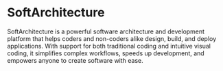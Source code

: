 # SoftArchitecture

SoftArchitecture is a powerful software architecture and development platform that helps coders and non-coders alike design, build, and deploy applications. With support for both traditional coding and intuitive visual coding, it simplifies complex workflows, speeds up development, and empowers anyone to create software with ease.
